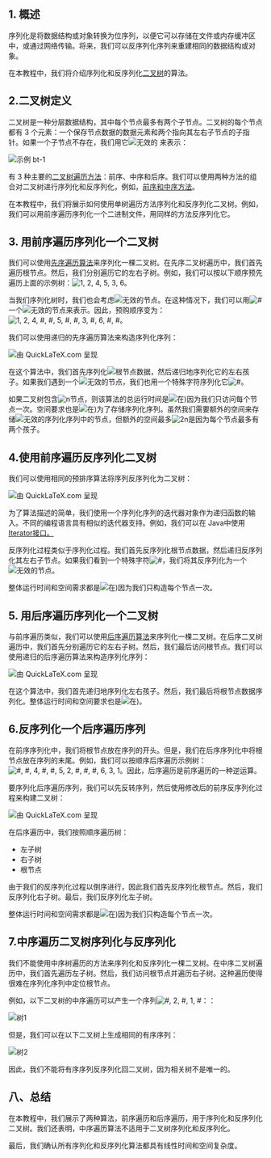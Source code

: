 ## 1. 概述

序列化是将数据结构或对象转换为位序列，以便它可以存储在文件或内存缓冲区中，或通过网络传输。将来，我们可以反序列化序列来重建相同的数据结构或对象。

在本教程中，我们将介绍序列化和反序列化[二叉树](https://www.baeldung.com/cs/binary-tree-intro)的算法。

## 2.二叉树定义

二叉树是一种分层数据结构，其中每个节点最多有两个子节点。二叉树的每个节点都有 3 个元素：一个保存节点数据的数据元素和两个指向其左右子节点的子指针。如果一个子节点不存在，我们用它![无效的](https://www.baeldung.com/wp-content/ql-cache/quicklatex.com-37cc11e65f9a1799e49efe3dc1b2cd78_l3.svg) 来表示：

![示例 bt-1](https://www.baeldung.com/wp-content/uploads/sites/4/2021/03/example_bt-1.png)

有 3 种主要的[二叉树遍历方法](https://www.baeldung.com/cs/depth-first-traversal-methods)：前序、中序和后序。我们可以使用两种方法的组合对二叉树进行序列化和反序列化，例如，[前序和中序方法](https://www.baeldung.com/cs/reconstruct-tree-depth-first-traversals#reconstruct-tree-from-preorder-inorder)。

在本教程中，我们将展示如何使用单树遍历方法序列化和反序列化二叉树。例如，我们可以用前序遍历序列化一个二进制文件，用同样的方法反序列化它。

## 3. 用前序遍历序列化一个二叉树

我们可以使用[先序遍历算法](https://www.baeldung.com/cs/depth-first-traversal-methods#pre-order-traversal)来序列化一棵二叉树。在先序二叉树遍历中，我们首先遍历根节点。然后，我们分别遍历它的左右子树。例如，我们可以按以下顺序预先遍历上面的示例树：![1, 2, 4, 5, 3, 6](https://www.baeldung.com/wp-content/ql-cache/quicklatex.com-227ff6080b6c47aabbf285b34548dcee_l3.svg)。

当我们序列化树时，我们也会考虑![无效的](https://www.baeldung.com/wp-content/ql-cache/quicklatex.com-a8ec6c144dcb0513c6122f1cceb8e7b7_l3.svg)节点。在这种情况下，我们可以用![#](https://www.baeldung.com/wp-content/ql-cache/quicklatex.com-113482caa73459338ce2a56f5e835729_l3.svg)一个![无效的](https://www.baeldung.com/wp-content/ql-cache/quicklatex.com-a8ec6c144dcb0513c6122f1cceb8e7b7_l3.svg)节点来表示。因此，预购顺序变为：![1, 2, 4, #, #, 5, #, #, 3, #, 6, #, #](https://www.baeldung.com/wp-content/ql-cache/quicklatex.com-3e8caa4e6f7903d796d728c750668cb7_l3.svg)。

我们可以使用递归的先序遍历算法来构造序列化序列：

![由 QuickLaTeX.com 呈现](https://www.baeldung.com/wp-content/ql-cache/quicklatex.com-eee94d385f259ac9993820f2ee12bf52_l3.svg)

在这个算法中，我们首先序列化![根](https://www.baeldung.com/wp-content/ql-cache/quicklatex.com-98fe607fdcb50415059be670f5541cfe_l3.svg)节点数据，然后递归地序列化它的左右孩子。如果我们遇到一个![无效的](https://www.baeldung.com/wp-content/ql-cache/quicklatex.com-a8ec6c144dcb0513c6122f1cceb8e7b7_l3.svg)节点，我们也用一个特殊字符序列化它![#](https://www.baeldung.com/wp-content/ql-cache/quicklatex.com-113482caa73459338ce2a56f5e835729_l3.svg)。

如果二叉树包含![n](https://www.baeldung.com/wp-content/ql-cache/quicklatex.com-ec4217f4fa5fcd92a9edceba0e708cf7_l3.svg)节点，则该算法的总运行时间是![在)](https://www.baeldung.com/wp-content/ql-cache/quicklatex.com-f8d599809b2f7987726c648086c1981d_l3.svg)因为我们只访问每个节点一次。空间要求也是![在)](https://www.baeldung.com/wp-content/ql-cache/quicklatex.com-f8d599809b2f7987726c648086c1981d_l3.svg)为了存储序列化序列。虽然我们需要额外的空间来存储![无效的](https://www.baeldung.com/wp-content/ql-cache/quicklatex.com-a8ec6c144dcb0513c6122f1cceb8e7b7_l3.svg)序列化序列中的节点，但额外的空间最多![2n](https://www.baeldung.com/wp-content/ql-cache/quicklatex.com-d26f08770166e31916459a8d16a02d05_l3.svg)是因为每个节点最多有两个孩子。

## 4.使用前序遍历反序列化二叉树

我们可以使用相同的预排序算法将序列反序列化为二叉树：

![由 QuickLaTeX.com 呈现](https://www.baeldung.com/wp-content/ql-cache/quicklatex.com-98ed100c321da79f42a0e0c77c77baea_l3.svg)

为了算法描述的简单，我们使用一个序列化序列的迭代器对象作为递归函数的输入。不同的编程语言具有相似的迭代器支持。例如，我们可以在 Java中使用[Iterator接口。](https://www.baeldung.com/java-iterator)

反序列化过程类似于序列化过程。我们首先反序列化根节点数据，然后递归反序列化其左右子节点。如果我们看到一个特殊字符![#](https://www.baeldung.com/wp-content/ql-cache/quicklatex.com-113482caa73459338ce2a56f5e835729_l3.svg)，我们将其反序列化为一个![无效的](https://www.baeldung.com/wp-content/ql-cache/quicklatex.com-a8ec6c144dcb0513c6122f1cceb8e7b7_l3.svg)节点。

整体运行时间和空间需求都是![在)](https://www.baeldung.com/wp-content/ql-cache/quicklatex.com-f8d599809b2f7987726c648086c1981d_l3.svg)因为我们只构造每个节点一次。

## 5. 用后序遍历序列化一个二叉树

与前序遍历类似，我们可以使用[后序遍历算法](https://www.baeldung.com/cs/depth-first-traversal-methods#post-order-traversal)来序列化一棵二叉树。在后序二叉树遍历中，我们首先分别遍历它的左右子树。然后，我们最后访问根节点。我们可以使用递归的后序遍历算法来构造序列化序列：

![由 QuickLaTeX.com 呈现](https://www.baeldung.com/wp-content/ql-cache/quicklatex.com-9372d309f9275d93d3364fff8c33e107_l3.svg)

在这个算法中，我们首先递归地序列化左右孩子。然后，我们最后将根节点数据序列化。整体运行时间和空间要求也是![在)](https://www.baeldung.com/wp-content/ql-cache/quicklatex.com-f8d599809b2f7987726c648086c1981d_l3.svg)。

## 6.反序列化一个后序遍历序列

在前序序列化中，我们将根节点放在序列的开头。但是，我们在后序序列化中将根节点放在序列的末尾。例如，我们可以按顺序后序遍历示例树：![#, #, 4, #, #, 5, 2, #, #, #, 6, 3, 1](https://www.baeldung.com/wp-content/ql-cache/quicklatex.com-32adf72eb4c4e9ec06bc7c3bd98ff980_l3.svg)。因此，后序遍历是前序遍历的一种逆运算。

要序列化后序遍历序列，我们可以先反转序列，然后使用修改后的前序反序列化过程来构建二叉树：

![由 QuickLaTeX.com 呈现](https://www.baeldung.com/wp-content/ql-cache/quicklatex.com-d8e334b0f74250d212fb0c0007a32fc3_l3.svg)

在后序遍历中，我们按照顺序遍历树：

-   左子树
-   右子树
-   根节点

由于我们的反序列化过程以倒序进行，因此我们首先反序列化根节点。然后，我们反序列化右子树。最后，我们反序列化左子树。 

整体运行时间和空间需求都是![在)](https://www.baeldung.com/wp-content/ql-cache/quicklatex.com-f8d599809b2f7987726c648086c1981d_l3.svg)因为我们只构造每个节点一次。

## 7.中序遍历二叉树序列化与反序列化

我们不能使用中序树遍历的方法来序列化和反序列化一棵二叉树。在中序二叉树遍历中，我们首先遍历左子树。然后，我们访问根节点并遍历右子树。这种遍历使得很难在序列化序列中定位根节点。

例如，以下二叉树的中序遍历可以产生一个序列![#, 2, #, 1, #](https://www.baeldung.com/wp-content/ql-cache/quicklatex.com-b824890e00070e4539ab614f2abd895b_l3.svg)：：

![树1](https://www.baeldung.com/wp-content/uploads/sites/4/2021/03/tree1.png)

但是，我们可以在以下二叉树上生成相同的有序序列：

![树2](https://www.baeldung.com/wp-content/uploads/sites/4/2021/03/tree2.png)

因此，我们不能将有序序列反序列化回二叉树，因为相关树不是唯一的。

## 八、总结

在本教程中，我们展示了两种算法，前序遍历和后序遍历，用于序列化和反序列化二叉树。我们还表明，中序遍历算法不适用于二叉树序列化和反序列化。

最后，我们确认所有序列化和反序列化算法都具有线性时间和空间复杂度。